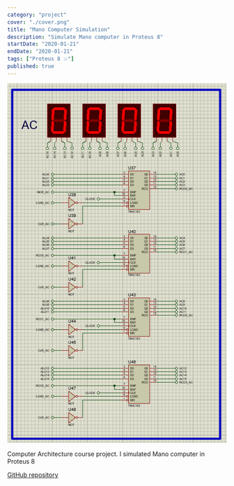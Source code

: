 ```yaml
---
category: "project"
cover: "./cover.png"
title: "Mano Computer Simulation"
description: "Simulate Mano computer in Proteus 8"
startDate: "2020-01-21"
endDate: "2020-01-21"
tags: ["Proteus 8 💥"]
published: true
---
```


![Mano Computer Simulation](./cover.png)

Computer Architecture course project. I simulated Mano computer in Proteus 8

[GitHub repository](https://github.com/ali4heydari/ManoComputer)
